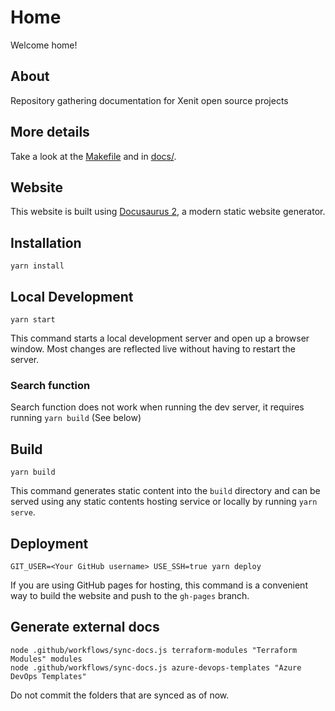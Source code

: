 # Home

Welcome home!

## About

Repository gathering documentation for Xenit open source projects

## More details

Take a look at the [Makefile](Makefile) and in [docs/](docs/).

## Website

This website is built using [Docusaurus 2](https://v2.docusaurus.io/), a modern static website generator.

## Installation

```console
yarn install
```

## Local Development

```console
yarn start
```

This command starts a local development server and open up a browser window. Most changes are reflected live without having to restart the server.

### Search function

Search function does not work when running the dev server, it requires running `yarn build` (See below)

## Build

```console
yarn build
```

This command generates static content into the `build` directory and can be served using any static contents hosting service or locally by running `yarn serve`.

## Deployment

```console
GIT_USER=<Your GitHub username> USE_SSH=true yarn deploy
```

If you are using GitHub pages for hosting, this command is a convenient way to build the website and push to the `gh-pages` branch.

## Generate external docs

```console
node .github/workflows/sync-docs.js terraform-modules "Terraform Modules" modules
node .github/workflows/sync-docs.js azure-devops-templates "Azure DevOps Templates"
```

Do not commit the folders that are synced as of now.